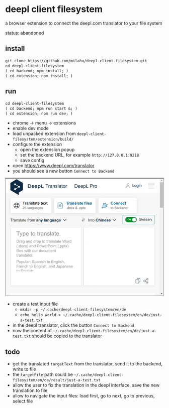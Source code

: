 # deepl client filesystem

a browser extension to
connect the deepl.com translator to your file system

status: abandoned

## install

```
git clone https://github.com/milahu/deepl-client-filesystem.git
cd deepl-client-filesystem
( cd backend; npm install; )
( cd extension; npm install; )
```

## run

```
cd deepl-client-filesystem
( cd backend; npm run start &; )
( cd extension; npm run dev; )
```

* chrome -> menu -> extensions
* enable dev mode
* load unpacked extension from `deepl-client-filesystem/extension/build/`
* configure the extension
  * open the extension popup
  * set the backend URL, for example `http://127.0.0.1:9218`
  * save config
* open https://www.deepl.com/translator
* you should see a new button `Connect to Backend`

![screenshot](screenshot.webp)

* create a test input file
  * `mkdir -p ~/.cache/deepl-client-filesystem/en/de`
  * `echo hello world > ~/.cache/deepl-client-filesystem/en/de/just-a-test.txt`
* in the deepl translator, click the button `Connect to Backend`
* now the content of `~/.cache/deepl-client-filesystem/en/de/just-a-test.txt` should be copied to the translator

## todo

* get the translated `targetText` from the translator, send it to the backend, write to file
* the `targetFile` path could be `~/.cache/deepl-client-filesystem/en/de/result/just-a-test.txt`
* allow the user to fix the translation in the deepl interface, save the new translation to file
* allow to navigate the input files: load first, go to next, go to previous, select file
